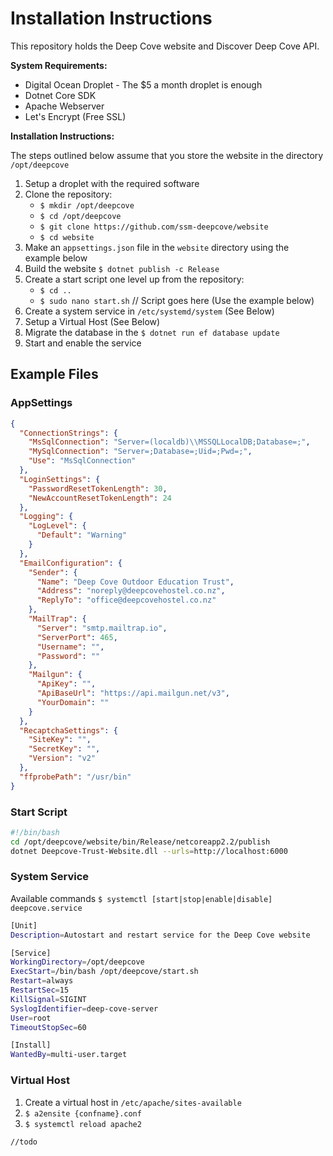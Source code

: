 # Installation Instructions

This repository holds the Deep Cove website and Discover Deep Cove API. 

**System Requirements:**
* Digital Ocean Droplet - The $5 a month droplet is enough
* Dotnet Core SDK
* Apache Webserver
* Let's Encrypt (Free SSL)


**Installation Instructions:**

The steps outlined below assume that you store the website in the directory `/opt/deepcove`
1. Setup a droplet with the required software
2. Clone the repository:
   * `$ mkdir /opt/deepcove`
   * `$ cd /opt/deepcove`
   * `$ git clone https://github.com/ssm-deepcove/website`
   * `$ cd website`
3. Make an `appsettings.json` file in the `website` directory using the example below 
4. Build the website `$ dotnet publish -c Release`
5. Create a start script one level up from the repository:
   * `$ cd ..`
   * `$ sudo nano start.sh` // Script goes here (Use the example below)
6. Create a system service in `/etc/systemd/system` (See Below)
7. Setup a Virtual Host (See Below)
8. Migrate the database in the `$ dotnet run ef database update`
9. Start and enable the service


## Example Files

### AppSettings
```json
{
  "ConnectionStrings": {
    "MsSqlConnection": "Server=(localdb)\\MSSQLLocalDB;Database=;",
    "MySqlConnection": "Server=;Database=;Uid=;Pwd=;",
    "Use": "MsSqlConnection"
  },
  "LoginSettings": {
    "PasswordResetTokenLength": 30,
    "NewAccountResetTokenLength": 24
  },
  "Logging": {
    "LogLevel": {
      "Default": "Warning"
    }
  },
  "EmailConfiguration": {
    "Sender": {
      "Name": "Deep Cove Outdoor Education Trust",
      "Address": "noreply@deepcovehostel.co.nz",
      "ReplyTo": "office@deepcovehostel.co.nz"
    },
    "MailTrap": {
      "Server": "smtp.mailtrap.io",
      "ServerPort": 465,
      "Username": "",
      "Password": ""
    },
    "Mailgun": {
      "ApiKey": "",
      "ApiBaseUrl": "https://api.mailgun.net/v3",
      "YourDomain": ""
    }
  },
  "RecaptchaSettings": {
    "SiteKey": "",
    "SecretKey": "",
    "Version": "v2"
  },
  "ffprobePath": "/usr/bin"
}
```

### Start Script
```bash
#!/bin/bash
cd /opt/deepcove/website/bin/Release/netcoreapp2.2/publish
dotnet Deepcove-Trust-Website.dll --urls=http://localhost:6000
```

### System Service
Available commands `$ systemctl [start|stop|enable|disable] deepcove.service`
```bash
[Unit]
Description=Autostart and restart service for the Deep Cove website

[Service]
WorkingDirectory=/opt/deepcove
ExecStart=/bin/bash /opt/deepcove/start.sh
Restart=always
RestartSec=15
KillSignal=SIGINT
SyslogIdentifier=deep-cove-server
User=root
TimeoutStopSec=60

[Install]
WantedBy=multi-user.target
```

### Virtual Host
1. Create a virtual host in `/etc/apache/sites-available` 
2. `$ a2ensite {confname}.conf`
3. `$ systemctl reload apache2`
```
//todo
```
